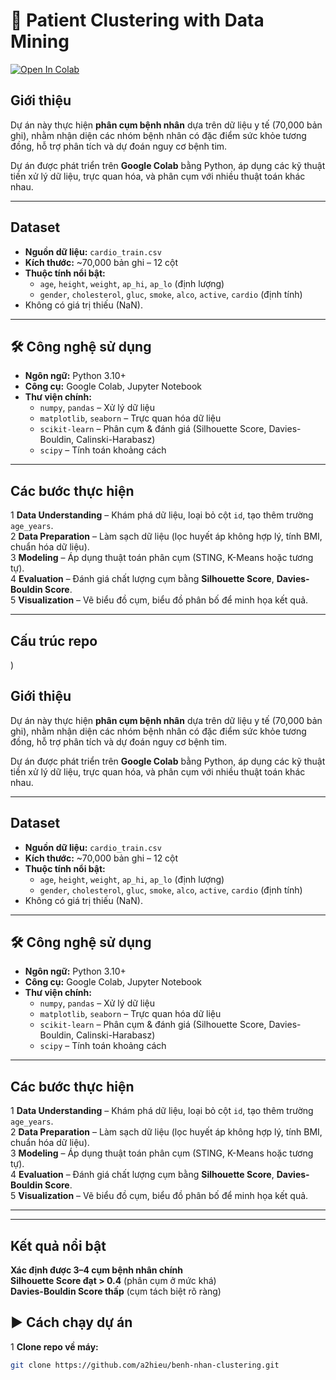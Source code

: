 # 🏥 Patient Clustering with Data Mining

[![Open In Colab](https://colab.research.google.com/assets/colab-badge.svg)](https://colab.research.google.com/github/a2hieu/benh-nhan-clustering/blob/main/DataMining.ipynb)

##  Giới thiệu
Dự án này thực hiện **phân cụm bệnh nhân** dựa trên dữ liệu y tế (70,000 bản ghi), nhằm nhận diện các nhóm bệnh nhân có đặc điểm sức khỏe tương đồng, hỗ trợ phân tích và dự đoán nguy cơ bệnh tim.

Dự án được phát triển trên **Google Colab** bằng Python, áp dụng các kỹ thuật tiền xử lý dữ liệu, trực quan hóa, và phân cụm với nhiều thuật toán khác nhau.

---

##  Dataset
- **Nguồn dữ liệu:** `cardio_train.csv`
- **Kích thước:** ~70,000 bản ghi – 12 cột
- **Thuộc tính nổi bật:**
  - `age`, `height`, `weight`, `ap_hi`, `ap_lo` (định lượng)
  - `gender`, `cholesterol`, `gluc`, `smoke`, `alco`, `active`, `cardio` (định tính)
- Không có giá trị thiếu (NaN).

---

## 🛠 Công nghệ sử dụng
- **Ngôn ngữ:** Python 3.10+
- **Công cụ:** Google Colab, Jupyter Notebook
- **Thư viện chính:**
  - `numpy`, `pandas` – Xử lý dữ liệu
  - `matplotlib`, `seaborn` – Trực quan hóa dữ liệu
  - `scikit-learn` – Phân cụm & đánh giá (Silhouette Score, Davies-Bouldin, Calinski-Harabasz)
  - `scipy` – Tính toán khoảng cách

---

##  Các bước thực hiện
1️ **Data Understanding** – Khám phá dữ liệu, loại bỏ cột `id`, tạo thêm trường `age_years`.  
2️ **Data Preparation** – Làm sạch dữ liệu (lọc huyết áp không hợp lý, tính BMI, chuẩn hóa dữ liệu).  
3️ **Modeling** – Áp dụng thuật toán phân cụm (STING, K-Means hoặc tương tự).  
4️ **Evaluation** – Đánh giá chất lượng cụm bằng **Silhouette Score**, **Davies-Bouldin Score**.  
5️ **Visualization** – Vẽ biểu đồ cụm, biểu đồ phân bố để minh họa kết quả.

---

##  Cấu trúc repo
)

##  Giới thiệu
Dự án này thực hiện **phân cụm bệnh nhân** dựa trên dữ liệu y tế (70,000 bản ghi), nhằm nhận diện các nhóm bệnh nhân có đặc điểm sức khỏe tương đồng, hỗ trợ phân tích và dự đoán nguy cơ bệnh tim.

Dự án được phát triển trên **Google Colab** bằng Python, áp dụng các kỹ thuật tiền xử lý dữ liệu, trực quan hóa, và phân cụm với nhiều thuật toán khác nhau.

---

##  Dataset
- **Nguồn dữ liệu:** `cardio_train.csv`
- **Kích thước:** ~70,000 bản ghi – 12 cột
- **Thuộc tính nổi bật:**
  - `age`, `height`, `weight`, `ap_hi`, `ap_lo` (định lượng)
  - `gender`, `cholesterol`, `gluc`, `smoke`, `alco`, `active`, `cardio` (định tính)
- Không có giá trị thiếu (NaN).

---

## 🛠 Công nghệ sử dụng
- **Ngôn ngữ:** Python 3.10+
- **Công cụ:** Google Colab, Jupyter Notebook
- **Thư viện chính:**
  - `numpy`, `pandas` – Xử lý dữ liệu
  - `matplotlib`, `seaborn` – Trực quan hóa dữ liệu
  - `scikit-learn` – Phân cụm & đánh giá (Silhouette Score, Davies-Bouldin, Calinski-Harabasz)
  - `scipy` – Tính toán khoảng cách

---

##  Các bước thực hiện
1️ **Data Understanding** – Khám phá dữ liệu, loại bỏ cột `id`, tạo thêm trường `age_years`.  
2️ **Data Preparation** – Làm sạch dữ liệu (lọc huyết áp không hợp lý, tính BMI, chuẩn hóa dữ liệu).  
3️ **Modeling** – Áp dụng thuật toán phân cụm (STING, K-Means hoặc tương tự).  
4️ **Evaluation** – Đánh giá chất lượng cụm bằng **Silhouette Score**, **Davies-Bouldin Score**.  
5️ **Visualization** – Vẽ biểu đồ cụm, biểu đồ phân bố để minh họa kết quả.

---

---

##  Kết quả nổi bật
 **Xác định được 3–4 cụm bệnh nhân chính**  
 **Silhouette Score đạt > 0.4** (phân cụm ở mức khá)  
 **Davies-Bouldin Score thấp** (cụm tách biệt rõ ràng)  



## ▶ Cách chạy dự án
1️ **Clone repo về máy:**
```bash
git clone https://github.com/a2hieu/benh-nhan-clustering.git


